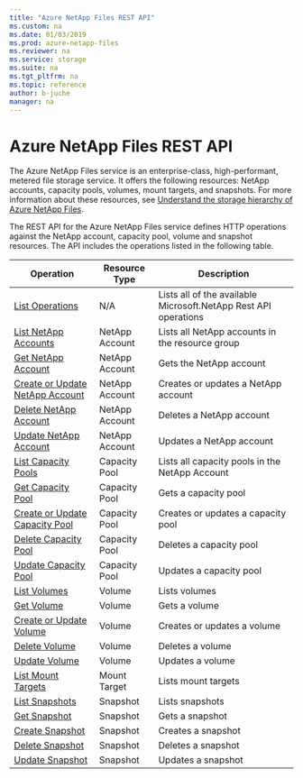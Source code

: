 ```yaml
---
title: "Azure NetApp Files REST API"
ms.custom: na
ms.date: 01/03/2019
ms.prod: azure-netapp-files
ms.reviewer: na
ms.service: storage
ms.suite: na
ms.tgt_pltfrm: na
ms.topic: reference
author: b-juche
manager: na
---
```

# Azure NetApp Files REST API
The Azure NetApp Files service is an enterprise-class, high-performant, metered file storage service. It offers the following resources: NetApp accounts, capacity pools, volumes, mount targets, and snapshots. For more information about these resources, see [Understand the storage hierarchy of Azure NetApp Files](https://docs.microsoft.com/azure/azure-netapp-files/azure-netapp-files-understand-storage-hierarchy).

The REST API for the Azure NetApp Files service defines HTTP operations against the NetApp account, capacity pool, volume and snapshot resources. The API includes the operations listed in the following table. 

|Operation|Resource Type|Description|  
|---------------|-------------------|-----------------|  
|[List Operations](https://docs.microsoft.com/rest/api/netapp/Operations/List) |N/A |Lists all of the available Microsoft.NetApp Rest API operations |
|[List NetApp Accounts](https://docs.microsoft.com/rest/api/netapp/Accounts/List) |NetApp Account |Lists all NetApp accounts in the resource group |
|[Get NetApp Account](https://docs.microsoft.com/rest/api/netapp/Accounts/Get) |NetApp Account |Gets the NetApp account |
|[Create or Update NetApp Account](https://docs.microsoft.com/rest/api/netapp/Accounts/CreateOrUpdate) |NetApp Account |Creates or updates a NetApp account |
|[Delete NetApp Account](https://docs.microsoft.com/rest/api/netapp/Accounts/Delete) |NetApp Account |Deletes a NetApp account |
|[Update NetApp Account](https://docs.microsoft.com/rest/api/netapp/Accounts/Update) |NetApp Account |Updates a NetApp account |
|[List Capacity Pools](https://docs.microsoft.com/rest/api/netapp/Pools/List) |Capacity Pool |Lists all capacity pools in the NetApp Account |
|[Get Capacity Pool](https://docs.microsoft.com/rest/api/netapp/Pools/Get) |Capacity Pool |Gets a capacity pool |
|[Create or Update Capacity Pool](https://docs.microsoft.com/rest/api/netapp/Pools/CreateOrUpdate) |Capacity Pool |Creates or updates a capacity pool |
|[Delete Capacity Pool](https://docs.microsoft.com/rest/api/netapp/Pools/Delete) |Capacity Pool |Deletes a capacity pool |
|[Update Capacity Pool](https://docs.microsoft.com/rest/api/netapp/Pools/Update) |Capacity Pool |Updates a capacity pool |
|[List Volumes](https://docs.microsoft.com/rest/api/netapp/Volumes/List) |Volume |Lists volumes |
|[Get Volume](https://docs.microsoft.com/rest/api/netapp/Volumes/Get) |Volume |Gets a volume |
|[Create or Update Volume](https://docs.microsoft.com/rest/api/netapp/Volumes/CreateOrUpdate) |Volume |Creates or updates a volume |
|[Delete Volume](https://docs.microsoft.com/rest/api/netapp/Volumes/Delete) |Volume |Deletes a volume |
|[Update Volume](https://docs.microsoft.com/rest/api/netapp/Volumes/Update) |Volume |Updates a volume |
|[List Mount Targets](https://docs.microsoft.com/rest/api/netapp/MountTargets/List) |Mount Target |Lists mount targets |
|[List Snapshots](https://docs.microsoft.com/rest/api/netapp/Snapshots/List) |Snapshot |Lists snapshots |
|[Get Snapshot](https://docs.microsoft.com/rest/api/netapp/Snapshots/Get) |Snapshot |Gets a snapshot |
|[Create Snapshot](https://docs.microsoft.com/rest/api/netapp/Snapshots/Create) |Snapshot |Creates a snapshot |
|[Delete Snapshot](https://docs.microsoft.com/rest/api/netapp/Snapshots/Delete) |Snapshot |Deletes a snapshot |
|[Update Snapshot](https://docs.microsoft.com/rest/api/netapp/Snapshots/Update) |Snapshot |Updates a snapshot |
